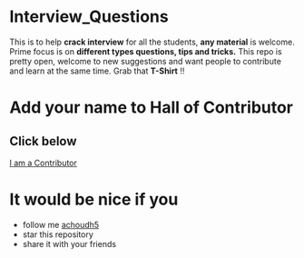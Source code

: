 # Interview_Questions

This is to help **crack interview** for all the students, **any material** is welcome. Prime focus is on **different types questions, tips and tricks.** This repo is pretty open, welcome to new suggestions and want people to contribute and learn at the same time. Grab that **T-Shirt** !!

# Add your name to Hall of Contributor

## Click below

[I am a Contributor](https://github.com/achoudh5/Interview_Questions/blob/master/Contributor.md)

# It would be nice if you

- follow me [achoudh5](//github.com/achoudh5)
- star this repository
- share it with your friends
